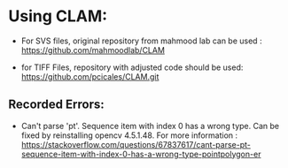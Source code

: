 # Using CLAM:  

* For SVS files, original repository from mahmood lab can be used : https://github.com/mahmoodlab/CLAM

* for TIFF Files, repository with adjusted code should be used: https://github.com/pcicales/CLAM.git

## Recorded Errors:
* Can't parse 'pt'. Sequence item with index 0 has a wrong type. Can be fixed by reinstalling opencv 4.5.1.48. For more information : https://stackoverflow.com/questions/67837617/cant-parse-pt-sequence-item-with-index-0-has-a-wrong-type-pointpolygon-er
